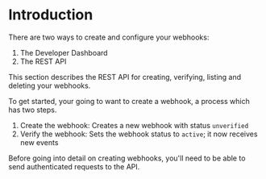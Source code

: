 # Introduction

There are two ways to create and configure your webhooks:

1. The Developer Dashboard
2. The REST API

This section describes the REST API for creating, verifying, listing and deleting your webhooks.

To get started, your going to want to create a webhook, a process which has two steps.

1. Create the webhook: Creates a new webhook with status `unverified`
2. Verify the webhook: Sets the webhook status to `active`; it now receives new events

Before going into detail on creating webhooks, you'll need to be able to send authenticated requests to the API.